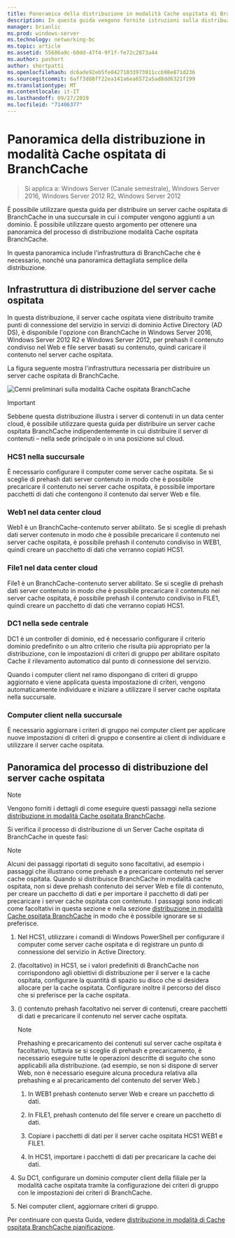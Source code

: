 ```yaml
---
title: Panoramica della distribuzione in modalità Cache ospitata di BranchCache
description: In questa guida vengono fornite istruzioni sulla distribuzione di BranchCache in modalità cache ospitata sul computer che eseguono Windows Server 2016 e Windows 10
manager: brianlic
ms.prod: windows-server
ms.technology: networking-bc
ms.topic: article
ms.assetid: 55686a9c-60dd-47f4-9f1f-fe72c2873a44
ms.author: pashort
author: shortpatti
ms.openlocfilehash: dc6ade92eb5fe04271033973911ccb98e871d236
ms.sourcegitcommit: 6aff3d88ff22ea141a6ea6572a5ad8dd6321f199
ms.translationtype: MT
ms.contentlocale: it-IT
ms.lasthandoff: 09/27/2019
ms.locfileid: "71406377"
---
```

# <a name="branchcache-hosted-cache-mode-deployment-overview"></a>Panoramica della distribuzione in modalità Cache ospitata di BranchCache

>Si applica a: Windows Server (Canale semestrale), Windows Server 2016, Windows Server 2012 R2, Windows Server 2012

È possibile utilizzare questa guida per distribuire un server cache ospitata di BranchCache in una succursale in cui i computer vengono aggiunti a un dominio. È possibile utilizzare questo argomento per ottenere una panoramica del processo di distribuzione modalità Cache ospitata BranchCache.

In questa panoramica include l'infrastruttura di BranchCache che è necessario, nonché una panoramica dettagliata semplice della distribuzione.

## <a name="bkmk_components"></a>Infrastruttura di distribuzione del server cache ospitata

In questa distribuzione, il server cache ospitata viene distribuito tramite punti di connessione del servizio in servizi di dominio Active Directory \(AD DS\), è disponibile l'opzione con BranchCache in Windows Server 2016, Windows Server 2012 R2 e Windows Server 2012, per prehash il contenuto condiviso nel Web e file server basati su contenuto, quindi caricare il contenuto nel server cache ospitata.

La figura seguente mostra l'infrastruttura necessaria per distribuire un server cache ospitata di BranchCache.

![Cenni preliminari sulla modalità Cache ospitata BranchCache](../../../media/BranchCache-Hcm-Overview/Bc-Hcm-Overview.jpg)

> [!IMPORTANT]
> Sebbene questa distribuzione illustra i server di contenuti in un data center cloud, è possibile utilizzare questa guida per distribuire un server cache ospitata BranchCache indipendentemente in cui distribuire il server di contenuti – nella sede principale o in una posizione sul cloud.

### <a name="hcs1-in-the-branch-office"></a>HCS1 nella succursale

È necessario configurare il computer come server cache ospitata. Se si sceglie di prehash dati server contenuto in modo che è possibile precaricare il contenuto nei server cache ospitata, è possibile importare pacchetti di dati che contengono il contenuto dai server Web e file.

### <a name="web1-in-the-cloud-data-center"></a>Web1 nel data center cloud

Web1 è un BranchCache\-contenuto server abilitato. Se si sceglie di prehash dati server contenuto in modo che è possibile precaricare il contenuto nei server cache ospitata, è possibile prehash il contenuto condiviso in WEB1, quindi creare un pacchetto di dati che verranno copiati HCS1.

### <a name="file1-in-the-cloud-data-center"></a>File1 nel data center cloud

File1 è un BranchCache\-contenuto server abilitato. Se si sceglie di prehash dati server contenuto in modo che è possibile precaricare il contenuto nei server cache ospitata, è possibile prehash il contenuto condiviso in FILE1, quindi creare un pacchetto di dati che verranno copiati HCS1.
  
### <a name="dc1-in-the-main-office"></a>DC1 nella sede centrale

DC1 è un controller di dominio, ed è necessario configurare il criterio dominio predefinito o un altro criterio che risulta più appropriato per la distribuzione, con le impostazioni di criteri di gruppo per abilitare ospitato Cache il rilevamento automatico dal punto di connessione del servizio.

Quando i computer client nel ramo dispongano di criteri di gruppo aggiornato e viene applicata questa impostazione di criteri, vengono automaticamente individuare e iniziare a utilizzare il server cache ospitata nella succursale.

### <a name="client-computers-in-the-branch-office"></a>Computer client nella succursale

È necessario aggiornare i criteri di gruppo nei computer client per applicare nuove impostazioni di criteri di gruppo e consentire ai client di individuare e utilizzare il server cache ospitata.

## <a name="bkmk_overview"></a>Panoramica del processo di distribuzione del server cache ospitata

>[!NOTE]
>Vengono forniti i dettagli di come eseguire questi passaggi nella sezione [distribuzione in modalità Cache ospitata BranchCache](4-Bc-Hcm-Deployment.md).

Si verifica il processo di distribuzione di un Server Cache ospitata di BranchCache in queste fasi:

>[!NOTE]
>Alcuni dei passaggi riportati di seguito sono facoltativi, ad esempio i passaggi che illustrano come prehash e a precaricare contenuto nel server cache ospitata. Quando si distribuisce BranchCache in modalità cache ospitata, non si deve prehash contenuto dei server Web e file di contenuto, per creare un pacchetto di dati e per importare il pacchetto di dati per precaricare i server cache ospitata con contenuto. I passaggi sono indicati come facoltativi in questa sezione e nella sezione [distribuzione in modalità Cache ospitata BranchCache](4-Bc-Hcm-Deployment.md) in modo che è possibile ignorare se si preferisce.

1. Nel HCS1, utilizzare i comandi di Windows PowerShell per configurare il computer come server cache ospitata e di registrare un punto di connessione del servizio in Active Directory.

2. \(facoltativo\) in HCS1, se i valori predefiniti di BranchCache non corrispondono agli obiettivi di distribuzione per il server e la cache ospitata, configurare la quantità di spazio su disco che si desidera allocare per la cache ospitata. Configurare inoltre il percorso del disco che si preferisce per la cache ospitata.

3. \(\) contenuto prehash facoltativo nei server di contenuti, creare pacchetti di dati e precaricare il contenuto nel server cache ospitata.

    > [!NOTE]
    > Prehashing e precaricamento dei contenuti sul server cache ospitata è facoltativo, tuttavia se si sceglie di prehash e precaricamento, è necessario eseguire tutte le operazioni descritte di seguito che sono applicabili alla distribuzione. \(ad esempio, se non si dispone di server Web, non è necessario eseguire alcuna procedura relativa alla prehashing e al precaricamento del contenuto del server Web.\)

    1. In WEB1 prehash contenuto server Web e creare un pacchetto di dati.

    2. In FILE1, prehash contenuto del file server e creare un pacchetto di dati.

    3. Copiare i pacchetti di dati per il server cache ospitata HCS1 WEB1 e FILE1.

    4. In HCS1, importare i pacchetti di dati per precaricare la cache dei dati.

4. Su DC1, configurare un dominio computer client della filiale per la modalità cache ospitata tramite la configurazione dei criteri di gruppo con le impostazioni dei criteri di BranchCache.

5. Nei computer client, aggiornare criteri di gruppo.

Per continuare con questa Guida, vedere [distribuzione in modalità di Cache ospitata BranchCache pianificazione](3-Bc-Hcm-Plan.md).